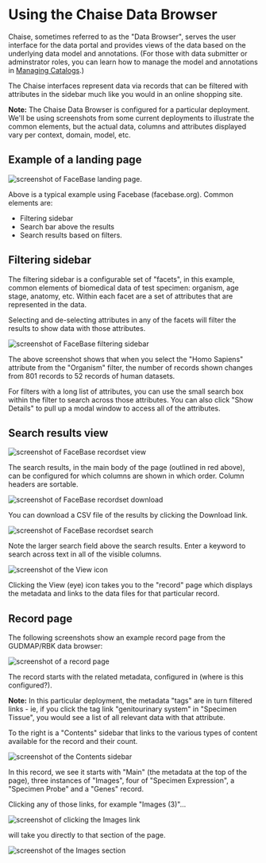 # Using the Chaise Data Browser

Chaise, sometimes referred to as the "Data Browser", serves the user interface for the data portal and provides views of the data based on the underlying data model and annotations. (For those with data submitter or adminstrator roles, you can learn how to manage the model and annotations in [Managing Catalogs](users-guide/managing-catalogs/).)

The Chaise interfaces represent data via records that can be filtered with attributes in the sidebar much like you would in an online shopping site.

**Note:** The Chaise Data Browser is configured for a particular deployment. We'll be using screenshots from some current deployments to illustrate the common elements, but the actual data, columns and attributes displayed vary per context, domain, model, etc.

## Example of a landing page

![screenshot of FaceBase landing page.](/images/chaise-landing-page-example.jpg)

Above is a typical example using Facebase (facebase.org). Common elements are:

* Filtering sidebar
* Search bar above the results
* Search results based on filters.

## Filtering sidebar

The filtering sidebar is a configurable set of "facets", in this example, common elements of biomedical data of test specimen: organism, age stage, anatomy, etc. Within each facet are a set of attributes that are represented in the data. 

Selecting and de-selecting attributes in any of the facets will filter the results to show data with those attributes.

![screenshot of FaceBase filtering sidebar](/images/chaise-filter-sidebar-example.jpg)

The above screenshot shows that when you select the "Homo Sapiens" attribute from the "Organism" filter, the number of records shown changes from 801 records to 52 records of human datasets.

For filters with a long list of attributes, you can use the small search box within the filter to search across those attributes. You can also click "Show Details" to pull up a modal window to access all of the attributes.

## Search results view

![screenshot of FaceBase recordset view](/images/chaise-recordset-example.jpg)

The search results, in the main body of the page (outlined in red above), can be configured for which columns are shown in which order. Column headers are sortable. 

![screenshot of FaceBase recordset download](/images/chaise-recordset-download-example.jpg)

You can download a CSV file of the results by clicking the Download link.

![screenshot of FaceBase recordset search](/images/chaise-recordset-search-example.jpg)

Note the larger search field above the search results. Enter a keyword to search across text in all of the visible columns.

![screenshot of the View icon](/images/chaise-view-example.jpg)

Clicking the View (eye) icon takes you to the "record" page which displays the metadata and links to the data files for that particular record.


## Record page

The following screenshots show an example record page from the GUDMAP/RBK data browser:

![screenshot of a record page](/images/chaise-record-example.jpg)

The record starts with the related metadata, configured in (where is this configured?). 

**Note:** In this particular deployment, the metadata "tags" are in turn filtered links - ie, if you click the tag link "genitourinary system" in "Specimen Tissue", you would see a list of all relevant data with that attribute.
    
To the right is a "Contents" sidebar that links to the various types of content available for the record and their count. 

![screenshot of the Contents sidebar](/images/chaise-record-contents-sidebar-example.jpg)

In this record, we see it starts with "Main" (the metadata at the top of the page), three instances of "Images", four of "Specimen Expression", a "Specimen Probe" and a "Genes" record. 

Clicking any of those links, for example "Images (3)"...

![screenshot of clicking the Images link](/images/chaise-record-contents-sidebar-select.jpg)

will take you directly to that section of the page.

![screenshot of the Images section](/images/chaise-record-contents-sidebar-images.jpg)


